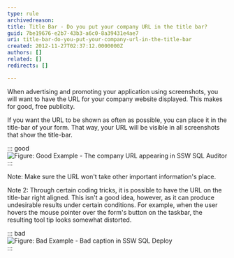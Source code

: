 ```yaml
---
type: rule
archivedreason: 
title: Title Bar - Do you put your company URL in the title bar?
guid: 7be19676-e2b7-43b3-a6c0-8a39431e4ae7
uri: title-bar-do-you-put-your-company-url-in-the-title-bar
created: 2012-11-27T02:37:12.0000000Z
authors: []
related: []
redirects: []

---
```


When advertising and promoting your application using screenshots, you will want to have the URL for your company website displayed. This makes for good, free publicity.

<!--endintro-->

If you want the URL to be shown as often as possible, you can place it in the title-bar of your form. That way, your URL will be visible in all screenshots that show the title-bar.


::: good  
![Figure: Good Example - The company URL appearing in SSW SQL Auditor](/rules/title-bar-do-you-put-your-company-url-in-the-title-bar/TitleBarURL.gif)  
:::

Note: Make sure the URL won't take other important information's place.

Note 2: Through certain coding tricks, it is possible to have the URL on the title-bar right aligned. This isn't a good idea, however, as it can produce undesirable results under certain conditions. For example, when the user hovers the mouse pointer over the form's button on the taskbar, the resulting tool tip looks somewhat distorted.


::: bad  
![Figure: Bad Example - Bad caption in SSW SQL Deploy](/rules/title-bar-do-you-put-your-company-url-in-the-title-bar/UglyTooltipEffect.gif)  
:::

